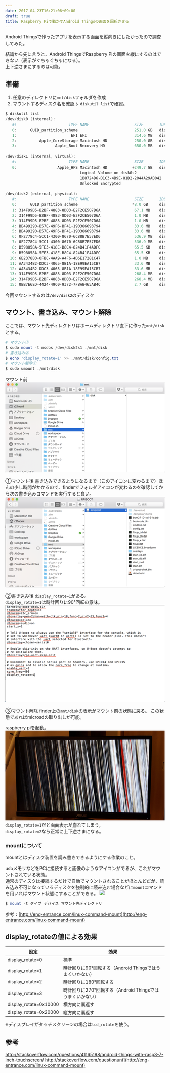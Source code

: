```yaml
---
date: 2017-04-23T16:21:06+09:00
draft: true
title: Raspberry Piで動かすAndroid Thingsの画面を回転させる
---
```

Android Thingsで作ったアプリを表示する画面を縦向きにしたかったので調査してみた。  

結論から先に言うと、Android ThingsでRaspberry Piの画面を縦にするのはできない（表示がぐちゃぐちゃになる）。  
上下逆さまにするのは可能。

## 準備
1. 任意のディレクトリに`mnt/disk`フォルダを作成
2. マウントするディスク名を確認
`$ diskutil list`で確認。

```powershell
$ diskutil list
/dev/disk0 (internal):
   #:                       TYPE NAME                    SIZE       IDENTIFIER
   0:      GUID_partition_scheme                         251.0 GB   disk0
   1:                        EFI EFI                     314.6 MB   disk0s1
   2:          Apple_CoreStorage Macintosh HD            250.0 GB   disk0s2
   3:                 Apple_Boot Recovery HD             650.0 MB   disk0s3

/dev/disk1 (internal, virtual):
   #:                       TYPE NAME                    SIZE       IDENTIFIER
   0:                  Apple_HFS Macintosh HD           +249.7 GB   disk1
                                 Logical Volume on disk0s2
                                 1B8724D6-D1C3-4B9E-81D2-2044A29AB042
                                 Unlocked Encrypted

/dev/disk2 (external, physical):
   #:                       TYPE NAME                    SIZE       IDENTIFIER
   0:      GUID_partition_scheme                        *8.0 GB     disk2
   1: 314F99D5-B2BF-4883-8D03-E2F2CE507D6A               67.1 MB    disk2s1
   2: 314F99D5-B2BF-4883-8D03-E2F2CE507D6A               1.0 MB     disk2s2
   3: 314F99D5-B2BF-4883-8D03-E2F2CE507D6A               1.0 MB     disk2s3
   4: BB499290-B57E-49F6-BF41-190386693794               33.6 MB    disk2s4
   5: BB499290-B57E-49F6-BF41-190386693794               33.6 MB    disk2s5
   6: 0F2778C4-5CC1-4300-8670-6C88B7E57ED6               536.9 MB   disk2s6
   7: 0F2778C4-5CC1-4300-8670-6C88B7E57ED6               536.9 MB   disk2s7
   8: B598858A-5FE3-418E-B8C4-824B41F4ADFC               65.5 KB    disk2s8
   9: B598858A-5FE3-418E-B8C4-824B41F4ADFC               65.5 KB    disk2s9
  10: 6B2378B0-0FBC-4AA9-A4F6-4D6E17281C47               1.0 MB     disk2s10
  11: AA3434B2-DDC3-4065-8B1A-18E99EA15CB7               33.6 MB    disk2s11
  12: AA3434B2-DDC3-4065-8B1A-18E99EA15CB7               33.6 MB    disk2s12
  13: 314F99D5-B2BF-4883-8D03-E2F2CE507D6A               268.4 MB   disk2s13
  14: 314F99D5-B2BF-4883-8D03-E2F2CE507D6A               268.4 MB   disk2s14
  15: 0BB7E6ED-4424-49C0-9372-7FBAB465AB4C               2.7 GB     disk2s15
```

今回マウントするのは`/dev/disk2`のディスク

## マウント、書き込み、マウント解除
ここでは、マウント先ディレクトリはホームディレクトリ直下に作った`mnt/disk`とする。
```powershell
# マウント①
$ sudo mount -t msdos /dev/disk2s1 ./mnt/disk
# 書き込み②
$ echo 'display_rotate=1' >> ./mnt/disk/config.txt
# マウント解除③
$ sudo umount ./mnt/disk
```

マウント前
![](../../../images/2017/android_things_display_rotate/1.png)

①マウント後
書き込みできるようになるまで（このアイコンに変わるまで）ほんの少し時間がかかるので、finderでフォルダアイコンが変わるのを確認してから次の書き込みコマンドを実行すると良い。
![](../../../images/2017/android_things_display_rotate/2.png)

②書き込み後
`display_rotate=1`がある。  
`display_rotate=1`は時計回りに90°回転の意味。
![](../../../images/2017/android_things_display_rotate/3.png)

③マウント解除
finder上の`mnt/disk`の表示がマウント前の状態に戻る。
この状態であればmicrosdの取り出しが可能。

raspberry piを起動。
![](../../../images/2017/android_things_display_rotate/rotate_1.jpg)
`display_rotate=1`だと画面表示が崩れてしまう。  
`display_rotate=2`なら正常に上下逆さまになる。

### mountについて
mountとはディスク装置を読み書きできるようにする作業のこと。

usbメモリなどをPCに接続すると画像のようなアイコンがでるが、これがマウントされている状態。  
通常のディスクは接続するだけで自動でマウントされることがほとんどだが、読み込み不可になっているディスクを強制的に読み込む場合などに`mount`コマンドを用いればマウント状態にすることができる。
![](../../../images/2017/android_things_display_rotate/4.png)

```powershell
$ mount -t タイプ デバイス マウント先ディレクトリ
```

参考：[http://eng-entrance.com/linux-command-mount](http://eng-entrance.com/linux-command-mount)

## display_rotateの値による効果
設定 | 効果
------------- | -------------
display_rotate=0 | 標準
display_rotate=1 | 時計回りに90°回転する（Android Thingsではうまくいかない）
display_rotate=2 | 時計回りに180°回転する
display_rotate=3 | 時計回りに270°回転する（Android Thingsではうまくいかない）
display_rotate=0x10000 | 横方向に裏返す
display_rotate=0x20000 | 縦方向に裏返す

※ディスプレイがタッチスクリーンの場合は`lcd_rotate`を使う。

## 参考
http://stackoverflow.com/questions/41165198/android-things-with-rasp3-7-inch-touchscreen/
http://stackoverflow.com/questionunt](http://eng-entrance.com/linux-command-mount)
